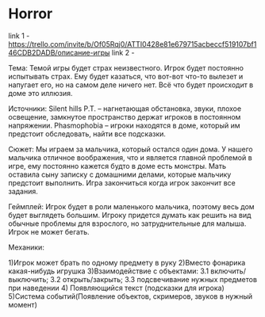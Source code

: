 # Horror

link 1 - https://trello.com/invite/b/Of05Rqj0/ATTI0428e81e679715acbeccf519107bf146CDB2DADB/описание-игры
link 2 - 


Тема: 
Темой игры будет страх неизвестного. Игрок будет постоянно испытывать страх. Ему будет казаться, что вот-вот что-то вылезет и напугает его, но на самом деле ничего нет. Всё что будет происходит в доме это иллюзия. 

Источники: 
Silent hills P.T. – нагнетающая обстановка, звуки, плохое освещение, замкнутое пространство держат игроков в постоянном напряжении.
Phasmophobia – игроки находятся в доме, который им предстоит обследовать, найти все подсказки.

Сюжет:
Мы играем за мальчика, который остался один дома. У нашего мальчика отличное воображения, что и является главной проблемой в игре, ему постоянно кажется будто в доме есть монстры. Мать оставила сыну записку с домашними делами, которые мальчику предстоит выполнить. Игра закончиться когда игрок закончит все задания.

Геймплей:
Игрок будет в роли маленького мальчика, поэтому весь дом будет выглядеть большим. Игроку придется думать как решить на вид обычные проблемы для взрослого, но затруднительные для малыша.
Игрок не может бегать.



Механики:

1)Игрок может брать по одному предмету в руку
2)Вместо фонарика какая-нибудь игрушка
3)Взаимодействие с объектами:
   3.1 включить/выключить;
   3.2 открыть/закрыть;
   3.3 подсвечивание нужных предметов при наведении
4) Появляющийся текст (подсказки для игрока)
5)Система событий(Появление объектов, скримеров, звуков в нужный момент)
